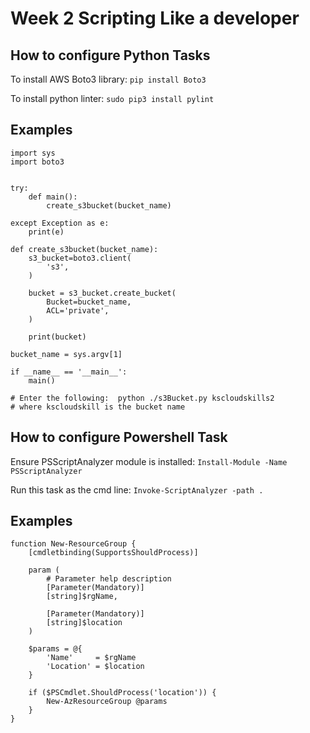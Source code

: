 # Week 2 Scripting Like a developer


## How to configure Python Tasks
To install AWS Boto3 library: ```pip install Boto3```

To install python linter: ```sudo pip3 install pylint```

## Examples

```
import sys
import boto3


try:
    def main():
        create_s3bucket(bucket_name)

except Exception as e:
    print(e)

def create_s3bucket(bucket_name):
    s3_bucket=boto3.client(
        's3',
    )

    bucket = s3_bucket.create_bucket(
        Bucket=bucket_name,
        ACL='private',
    )

    print(bucket)

bucket_name = sys.argv[1]

if __name__ == '__main__':
    main()

# Enter the following:  python ./s3Bucket.py kscloudskills2
# where kscloudskill is the bucket name
```

## How to configure Powershell Task
Ensure PSScriptAnalyzer module is installed: ```Install-Module -Name PSScriptAnalyzer```

Run this task as the cmd line: ```Invoke-ScriptAnalyzer -path .```

## Examples

```
function New-ResourceGroup {
    [cmdletbinding(SupportsShouldProcess)]

    param (
        # Parameter help description
        [Parameter(Mandatory)]
        [string]$rgName,

        [Parameter(Mandatory)]
        [string]$location
    )

    $params = @{
        'Name'     = $rgName
        'Location' = $location
    }

    if ($PSCmdlet.ShouldProcess('location')) {
        New-AzResourceGroup @params
    }   
}
```
